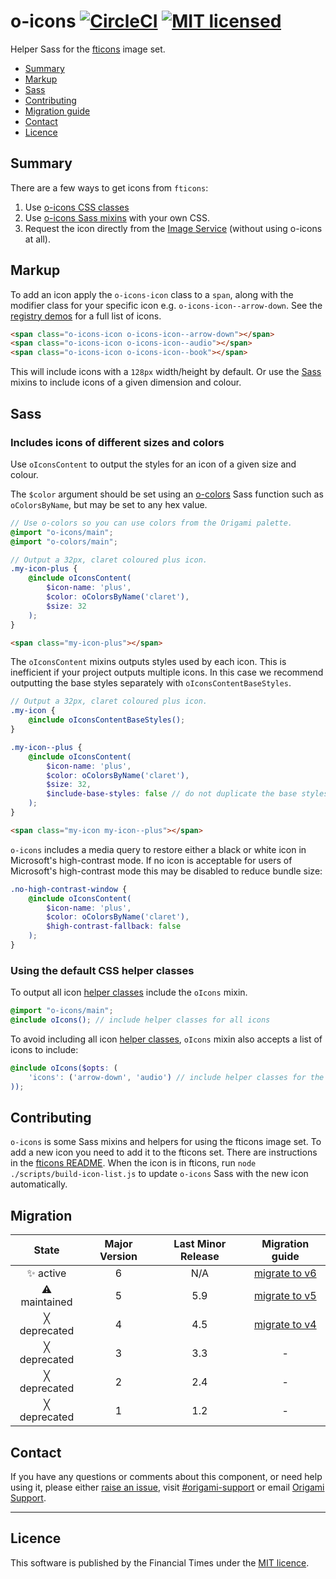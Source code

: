 # o-icons [![CircleCI](https://circleci.com/gh/Financial-Times/o-icons.svg?style=shield&circle-token=cf2a28827a03270506ee12ca8dfd0c233709b1a7)](https://circleci.com/gh/Financial-Times/o-icons) [![MIT licensed](https://img.shields.io/badge/license-MIT-blue.svg)](#licence)

Helper Sass for the [fticons](http://registry.origami.ft.com/components/fticons) image set.

- [Summary](#summary)
- [Markup](#markup)
- [Sass](#sass)
- [Contributing](#contributing)
- [Migration guide](#migration)
- [Contact](#contact)
- [Licence](#licence)

## Summary

There are a few ways to get icons from `fticons`:

1. Use [o-icons CSS classes](#markup)
2. Use [o-icons Sass mixins](#sass) with your own CSS.
3. Request the icon directly from the [Image Service](https://www.ft.com/__origami/service/image/v2/docs/url-builder?url=fticon-v1%3Aarrow-down&preview=true) (without using o-icons at all).


## Markup

To add an icon apply the `o-icons-icon` class to a `span`, along with the modifier class for your specific icon e.g. `o-icons-icon--arrow-down`. See the [registry demos](https://registry.origami.ft.com/components/o-icons) for a full list of icons.

```html
<span class="o-icons-icon o-icons-icon--arrow-down"></span>
<span class="o-icons-icon o-icons-icon--audio"></span>
<span class="o-icons-icon o-icons-icon--book"></span>
```

This will include icons with a `128px` width/height by default. Or use the [Sass](#sass) mixins to include icons of a given dimension and colour.

## Sass

### Includes icons of different sizes and colors

Use `oIconsContent` to output the styles for an icon of a given size and colour.

The `$color` argument should be set using an [o-colors](https://registry.origami.ft.com/components/o-colors) Sass function such as `oColorsByName`, but may be set to any hex value.

```scss
// Use o-colors so you can use colors from the Origami palette.
@import "o-icons/main";
@import "o-colors/main";

// Output a 32px, claret coloured plus icon.
.my-icon-plus {
	@include oIconsContent(
		$icon-name: 'plus',
		$color: oColorsByName('claret'),
		$size: 32
	);
}
```

```html
<span class="my-icon-plus"></span>
```

The `oIconsContent` mixins outputs styles used by each icon. This is inefficient if your project outputs multiple icons. In this case we recommend outputting the base styles separately with `oIconsContentBaseStyles`.

```scss
// Output a 32px, claret coloured plus icon.
.my-icon {
	@include oIconsContentBaseStyles();
}

.my-icon--plus {
	@include oIconsContent(
		$icon-name: 'plus',
		$color: oColorsByName('claret'),
		$size: 32,
		$include-base-styles: false // do not duplicate the base styles
	);
}
```

```html
<span class="my-icon my-icon--plus"></span>
```

`o-icons` includes a media query to restore either a black or white icon in Microsoft's high-contrast mode. If no icon is acceptable for users of Microsoft's high-contrast mode this may be disabled to reduce bundle size:

```scss
.no-high-contrast-window {
	@include oIconsContent(
		$icon-name: 'plus',
		$color: oColorsByName('claret'),
		$high-contrast-fallback: false
	);
}
```

### Using the default CSS helper classes

To output all icon [helper classes](#markup) include the `oIcons` mixin.
```scss
@import "o-icons/main";
@include oIcons(); // include helper classes for all icons
```

To avoid including all icon [helper classes](#markup), `oIcons` mixin also accepts a list of icons to include:
```scss
@include oIcons($opts: (
	'icons': ('arrow-down', 'audio') // include helper classes for the arrow-down and audio icons
));
```

## Contributing

`o-icons` is some Sass mixins and helpers for using the fticons image set. To add a new icon you need to add it to the fticons set. There are instructions in the [fticons README](http://github.com/financial-times/fticon). When the icon is in fticons, run `node ./scripts/build-icon-list.js` to update `o-icons` Sass with the new icon automatically.

## Migration

State | Major Version | Last Minor Release | Migration guide |
:---: | :---: | :---: | :---:
✨ active | 6 | N/A  | [migrate to v6](MIGRATION.md#migrating-from-v5-to-v6) |
⚠ maintained | 5 | 5.9  | [migrate to v5](MIGRATION.md#migrating-from-v4-to-v5) |
╳ deprecated | 4 | 4.5  | [migrate to v4](MIGRATION.md#migrating-from-v3-to-v4) |
╳ deprecated | 3 | 3.3 | - |
╳ deprecated | 2 | 2.4 | - |
╳ deprecated | 1 | 1.2 | - |

## Contact

If you have any questions or comments about this component, or need help using it, please either [raise an issue](https://github.com/Financial-Times/o-icons/issues), visit [#origami-support](https://financialtimes.slack.com/messages/origami-support/) or email [Origami Support](mailto:origami-support@ft.com).


----

## Licence

This software is published by the Financial Times under the [MIT licence](http://opensource.org/licenses/MIT).
